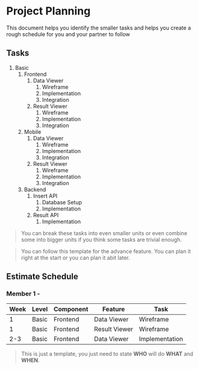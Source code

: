 # Project Planning

This document helps you identify the smaller tasks and helps you create a rough schedule for you and your partner to follow

## Tasks

1. Basic
    1. Frontend
        1. Data Viewer
            1. Wireframe
            2. Implementation
            3. Integration
        2. Result Viewer
            1. Wireframe
            2. Implementation
            3. Integration
    2. Mobile
        1. Data Viewer
            1. Wireframe
            2. Implementation
            3. Integration
        2. Result Viewer
            1. Wireframe
            2. Implementation
            3. Integration
    3. Backend
        1. Insert API
            1. Database Setup
            2. Implementation
        2. Result API
            1. Implementation

> You can break these tasks into even smaller units or even combine some into bigger units if you think some tasks are trivial enough.

> You can follow this template for the advance feature. You can plan it right at the start or you can plan it abit later.

## Estimate Schedule

### Member 1 - <ENTER NAME>

| Week | Level | Component | Feature       | Task           |
| ---- | ----- | --------- | ------------- | -------------- |
| 1    | Basic | Frontend  | Data Viewer   | Wireframe      |
| 1    | Basic | Frontend  | Result Viewer | Wireframe      |
| 2-3  | Basic | Frontend  | Data Viewer   | Implementation |

> This is just a template, you just need to state **WHO** will do **WHAT** and **WHEN**.
